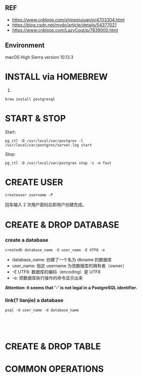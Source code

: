 ## REF
- https://www.cnblogs.com/shineqiujuan/p/4703304.html
- https://blog.csdn.net/mydo/article/details/54377021
- https://www.cnblogs.com/LazyCout/p/7839000.html

## Environment
macOS High Sierra version 10.13.3

# INSTALL via HOMEBREW
1. 
<pre><code>brew install postgresql
</code></pre>

# START & STOP
Start:
<pre><code>pg_ctl -D /usr/local/var/postgres -l /usr/local/var/postgres/server.log start
</code></pre>

Stop:
<pre><code>pg_ctl -D /usr/local/var/postgres stop -s -m fast
</code></pre>

# CREATE USER
<pre><code>createuser username -P
</code></pre>
回车输入 2 次用户密码后即用户创建完成。

# CREATE & DROP DATABASE
### create a database
<pre><code>createdb database_name -O user_name -E UTF8 -e
</code></pre>
* database_name: 创建了一个名为 dbname 的数据库
* user_name: 指定 username 为改数据库的拥有者（owner）
* -E UTF8: 数据库的编码（encoding）是 UTF8
* -e: 把数据库执行操作的命令显示出来

 **Attention: it seems that '-' is not legal in a PostgreSQL identifier.**

### link(? lianjie) a database
<pre><code>psql -U user_name -d database_name
</code></pre>



<pre><code>
</code></pre>
<pre><code>
</code></pre>

# CREATE & DROP TABLE

# COMMON OPERATIONS

